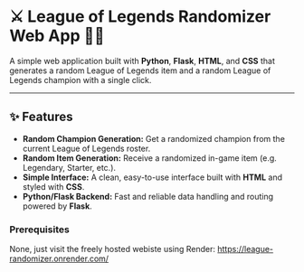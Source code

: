 # ⚔️ League of Legends Randomizer Web App 🧙‍♀️

A simple web application built with **Python**, **Flask**, **HTML**, and **CSS** that generates a random League of Legends item and a random League of Legends champion with a single click.

---

## ✨ Features

* **Random Champion Generation:** Get a randomized champion from the current League of Legends roster.
* **Random Item Generation:** Receive a randomized in-game item (e.g. Legendary, Starter, etc.).
* **Simple Interface:** A clean, easy-to-use interface built with **HTML** and styled with **CSS**.
* **Python/Flask Backend:** Fast and reliable data handling and routing powered by **Flask**.

### Prerequisites

None, just visit the freely hosted webiste using Render: https://league-randomizer.onrender.com/
